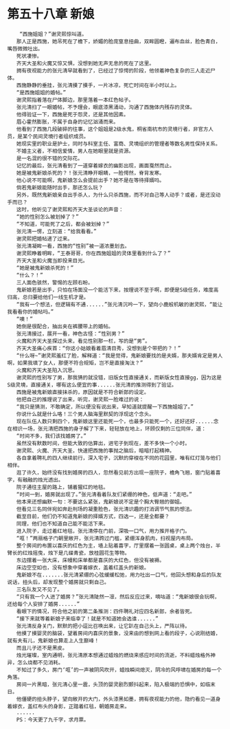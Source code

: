 # 第五十八章 新娘
        “西施姐姐？”谢灵熙惊叫道。
       那人正是西施，她吊死在了檐下，娇媚的脸庞窒息扭曲，双眸圆瞪，遍布血丝，脸色青白，嘴唇微微吐出。
       死状凄惨。
       齐天大圣和火魔又惊又惧，没想到她无声无息的死在了这里。
       拥有夜视能力的张元清早就看到了，已经过了惊愕的阶段，他领着神色复杂的三人走近尸体。
       西施静静的垂挂，张元清摸了摸手，一片冰凉，死亡时间在半小时以上。
       “是西施姐姐的婚帖。”
       谢灵熙指着落在尸体脚边，那里落着一本红色帖子。
       张元清扫了一眼婚帖，不予理会，眼底漆黑涌动，沟通了西施体内残存的灵体。
       他得验证一下，西施是死于怨灵，还是其他因素。
       眉心霍然膨胀，不属于自身的记忆汹涌而来。
       他看到了西施几段破碎的往事，这个姐姐是2级水鬼，桐省南杭市的灵境行者，非官方人员，是某个民间灵境行者组织成员。
       她现实里的职业是护士，同时与科室主任、富商、灵境组织的管理者等数名男性保持关系。
       不婚主义者，不相信爱情，男人在她眼里就是资源。
       是一名混的很不错的交际花。
       记忆的最后，张元清看到了一道穿着嫁衣的幽影出现，画面戛然而止。
       她是被鬼新娘杀死的？！张元清睁开眼睛，一脸愕然，脊背发寒。
       他心说不可能啊，鬼新娘怎么会提前出手？她不是在等待择婿吗。
       倘若鬼新娘能随时出手，那还怎么玩？
       另外，既然鬼新娘亲自出手杀人，为什么只杀西施，而不对自己等人动手？或者，是还没动手而已？
       这时，他听见了谢灵熙和齐天大圣谈论的声音：
       “她的性别怎么被划掉了？”
       “不知道，可能死了之后，都会被划掉？”
       张元清一愣，立刻道：“给我看看。”
       谢灵熙把婚帖递了过来。
       张元清凝眸一看，西施的“性别”被一道浓墨划去。
       谢灵熙睁着明眸，“王泰哥哥，你在西施姐姐的灵体里看到什么了？”
       齐天大圣和火魔当即投来目光。
       “她是被鬼新娘杀死的！”
       “什么？！”
       三人面色骇然，警惕的左顾右盼。
       鬼新娘若是出手，只怕在场面没一个能活下来，按理说不至于啊，即便是S级任务，难度高归高，总归要给他们一线生机才是。
       “我有一个想法，但逻辑有不通......”张元清沉吟一下，望向小鹿般机敏的谢灵熙，“能让我看看你的婚帖吗。”
       “噢！”
       她倒是很配合，抽出夹在裤腰带上的婚帖。
       张元清接过，展开一看，神色古怪：“性别男？”
       火魔和齐天大圣探过头来，看见性别那一栏，写的是“男”。
       齐天大圣痛心疾首：“你这小姑娘看着眉清目秀，没想到是个带把的？！”
       “什么呀~”谢灵熙羞红了脸，解释道：“我是觉得，鬼新娘要找的是夫婿，那夫婿肯定是男人啊，如果我填了女人，那便不符合规矩，岂不是直接淘汰？”
       火魔和齐天大圣陷入沉思。
       谢灵熙的性别写了男，那我猜的就没错，旧版女性直接通关，而新版女性直接gg，因为这是S级灵境，直接通关，哪有这么便宜的事......张元清的推测得到了验证。
       西施是被鬼新娘直接抹杀的，原因就是不符合新郎的设定。
       他把自己的推理说了出来，听完，谢灵熙一脸难过的说：
       “我只是猜测，不敢确定，所以便没有说出来，早知道就提醒一下西施姐姐了。”
       你说什么就是什么咯！三个男人脑海里默契的浮现这个念头。
       现在队伍人数只剩四个，鬼新娘这里还能死一个，也最多只能死一个，还好还好......念在相识一场，张元清把西施的身子解了下来，轻轻放在地上，环顾仅剩的三位同伴，道：
       “时间不多，我们该找婚房了。”
       虽然没有默数时间，但能大致的估算出，进宅子到现在，差不多快一个小时。
       谢灵熙、火魔、齐天大圣，快速把西施的事抛之脑后，暗暗打起精神。
       各自拿着聘礼的四人继续前行，深入宅子，沉默的穿梭在不同的花园里，唯有红灯笼与他们相伴。
       逛了许久，始终没有找到婚房的四人，忽然看见前方出现一座院子，檐角飞翘，窗门贴着喜字，有融融的烛光透出。
       院子通往主屋的路上，铺着猩红的地毯。
       “时间一到，婚房就出现了。”张元清看着队友们紧绷的神色，低声道：“走吧。”
       他本来还想幽默一句：不要这么紧张，鬼新娘说不定是个胸大臀翘的御姐。
       但看见三名同伴宛如奔赴刑场的凝重脸色，张元清识趣的打消调节气氛的想法。
       截至目前，他们仍不知道鬼新娘的择婿方式，四选一，还是全都要？
       同理，他们也不知道自己能不能活下来。
       进入院子，走过着红地毯，张元清停在门前，深吸一口气，用力推开格子门。
       “哐！”两扇格子门朝里敞开，张元清跨过门槛，紧绷浑身肌肉，扫视屋内布局。
       整个房间的布置以喜庆的红色为主，墙上贴着喜字，厅里摆着一张圆桌，桌上两个烛台，半臂长的红烛摇曳，烛下是几碟青瓷，放桂圆花生等物。
       东边摆着一张大床，床幔和床单都是喜庆的大红色，但没有被褥。
       床边空空如也，没有想象中穿着嫁衣，盖着红盖头的新娘。
       鬼新娘不在.......张元清紧绷的心弦缓缓松弛，用力吐出一口气，他回头想和身后的队友说话，扭头后，却发现整个婚房就只剩自己。
       三名队友又不见了。
       “只有我一个人进了婚房？”张元清陡然一凛，然后反应过来，嘀咕道：“鬼新娘很会玩啊，还给每个人安排了婚房......”
       看眼下的情况，符合他之前的第二条推测：四件聘礼对应四名新郎，余者皆死。
       “接下来就等着新娘子来临幸了！就是不知道她会选谁......”
       张元清反身关门，默默的把小逗比召唤出来，让它趴在自己头上，严阵以待。
       他摸了摸婴灵的脑袋，望着房间内喜庆的景象，没来由的想到网上看的段子，心说刚结婚，就有夫有儿，鬼新娘也算走上人生巅峰！
       而且儿子还不是黑皮。
       烛光璀璨，室内通明，张元清原本想通过蜡烛的燃烧来感应时间的流逝，不料蜡烛格外神异，怎么烧都不见消耗。
       不知过了多久，房门‘哐’的一声被阴风吹开，蜡烛瞬间熄灭，阴冷的风呼啸在婚房的每一个角落。
       房间一片黑暗，张元清心里一震，头顶的婴灵剧烈颤抖起来，陷入极端的恐惧中，如临末日。
       他僵硬的扭头脖子，望向敞开的大门，外头漆黑如墨，拥有夜视能力的他，隐约看见一道身着嫁衣，盖红布头的身影，正踏着红毯，朝婚房走来。
       ......
       PS：今天更了九千字，求月票。